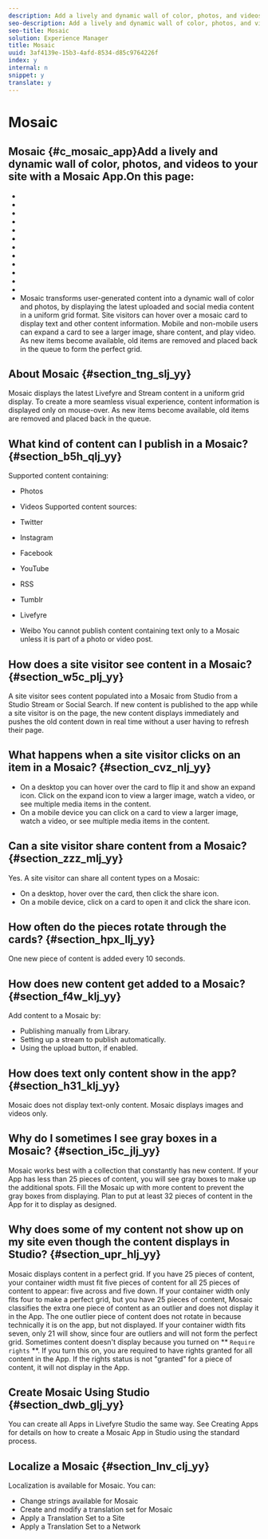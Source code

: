 ```yaml
---
description: Add a lively and dynamic wall of color, photos, and videos to your site with a Mosaic App.
seo-description: Add a lively and dynamic wall of color, photos, and videos to your site with a Mosaic App.
seo-title: Mosaic
solution: Experience Manager
title: Mosaic
uuid: 3af4139e-15b3-4afd-8534-d85c9764226f
index: y
internal: n
snippet: y
translate: y
---
```


# Mosaic

## Mosaic {#c_mosaic_app}Add a lively and dynamic wall of color, photos, and videos to your site with a Mosaic App.On this page:

* [](#c_mosaic_app/section_tng_slj_yy)
* [](#c_mosaic_app/section_b5h_qlj_yy)
* [](#c_mosaic_app/section_w5c_plj_yy)
* [](#c_mosaic_app/section_cvz_nlj_yy)
* [](#c_mosaic_app/section_zzz_mlj_yy)
* [](#c_mosaic_app/section_hpx_llj_yy)
* [](#c_mosaic_app/section_f4w_klj_yy)
* [](#c_mosaic_app/section_h31_klj_yy)
* [](#c_mosaic_app/section_i5c_jlj_yy)
* [](#c_mosaic_app/section_upr_hlj_yy)
* [](#c_mosaic_app/section_dwb_glj_yy)
* [](#c_mosaic_app/section_lnv_clj_yy)
* [](#mosaic)
Mosaic transforms user-generated content into a dynamic wall of color and photos, by displaying the latest uploaded and social media content in a uniform grid format.
Site visitors can hover over a mosaic card to display text and other content information. Mobile and non-mobile users can expand a card to see a larger image, share content, and play video. As new items become available, old items are removed and placed back in the queue to form the perfect grid.

## About Mosaic {#section_tng_slj_yy}

Mosaic displays the latest Livefyre and Stream content in a uniform grid display. To create a more seamless visual experience, content information is displayed only on mouse-over. As new items become available, old items are removed and placed back in the queue.

## What kind of content can I publish in a Mosaic? {#section_b5h_qlj_yy}

Supported content containing:

* Photos
* Videos
Supported content sources:

* Twitter
* Instagram
* Facebook
* YouTube
* RSS
* Tumblr
* Livefyre
* Weibo
You cannot publish content containing text only to a Mosaic unless it is part of a photo or video post.

## How does a site visitor see content in a Mosaic? {#section_w5c_plj_yy}

A site visitor sees content populated into a Mosaic from Studio from a Studio Stream or Social Search. If new content is published to the app while a site visitor is on the page, the new content displays immediately and pushes the old content down in real time without a user having to refresh their page.

## What happens when a site visitor clicks on an item in a Mosaic? {#section_cvz_nlj_yy}


* On a desktop you can hover over the card to flip it and show an expand icon. Click on the expand icon to view a larger image, watch a video, or see multiple media items in the content.
* On a mobile device you can click on a card to view a larger image, watch a video, or see multiple media items in the content.

## Can a site visitor share content from a Mosaic? {#section_zzz_mlj_yy}

Yes. A site visitor can share all content types on a Mosaic:

* On a desktop, hover over the card, then click the share icon.
* On a mobile device, click on a card to open it and click the share icon.

## How often do the pieces rotate through the cards? {#section_hpx_llj_yy}

One new piece of content is added every 10 seconds.

## How does new content get added to a Mosaic? {#section_f4w_klj_yy}

Add content to a Mosaic by:

* Publishing manually from Library.
* Setting up a stream to publish automatically.
* Using the upload button, if enabled.

## How does text only content show in the app? {#section_h31_klj_yy}

Mosaic does not display text-only content. Mosaic displays images and videos only.

## Why do I sometimes I see gray boxes in a Mosaic? {#section_i5c_jlj_yy}

Mosaic works best with a collection that constantly has new content. If your App has less than 25 pieces of content, you will see gray boxes to make up the additional spots. Fill the Mosaic up with more content to prevent the gray boxes from displaying. Plan to put at least 32 pieces of content in the App for it to display as designed.

## Why does some of my content not show up on my site even though the content displays in Studio? {#section_upr_hlj_yy}

Mosaic displays content in a perfect grid. If you have 25 pieces of content, your container width must fit five pieces of content for all 25 pieces of content to appear: five across and five down.
If your container width only fits four to make a perfect grid, but you have 25 pieces of content, Mosaic classifies the extra one piece of content as an outlier and does not display it in the App. The one outlier piece of content does not rotate in because technically it is on the app, but not displayed. If your container width fits seven, only 21 will show, since four are outliers and will not form the perfect grid.
Sometimes content doesn't display because you turned on ** `Require rights` **. If you turn this on, you are required to have rights granted for all content in the App. If the rights status is not "granted" for a piece of content, it will not display in the App.

## Create Mosaic Using Studio {#section_dwb_glj_yy}

You can create all Apps in Livefyre Studio the same way. See Creating Apps for details on how to create a Mosaic App in Studio using the standard process. 
## Localize a Mosaic {#section_lnv_clj_yy}

Localization is available for Mosaic. You can:

* Change strings available for Mosaic
* Create and modify a translation set for Mosaic
* Apply a Translation Set to a Site
* Apply a Translation Set to a Network
